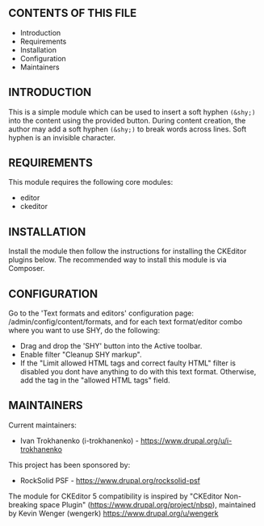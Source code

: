 CONTENTS OF THIS FILE
---------------------

 * Introduction
 * Requirements
 * Installation
 * Configuration
 * Maintainers

INTRODUCTION
------------

This is a simple module which can be used to insert a soft hyphen ```(&shy;)``` into the content using the provided button.
During content creation, the author may add a soft hyphen ```(&shy;)``` to break words across lines.
Soft hyphen is an invisible character.

REQUIREMENTS
------------

This module requires the following core modules:

 * editor
 * ckeditor

INSTALLATION
------------

Install the module then follow the instructions for installing the CKEditor plugins below. The recommended way to install this module is via Composer.

CONFIGURATION
-------------

Go to the 'Text formats and editors' configuration page: /admin/config/content/formats, and for each text format/editor combo where you want to use SHY, do the following:

 * Drag and drop the 'SHY' button into the Active toolbar.
 * Enable filter "Cleanup SHY markup".
 * If the "Limit allowed HTML tags and correct faulty HTML" filter is disabled you dont have anything to do with this text format. Otherwise, add the tag <shy> in the "allowed HTML tags" field.

MAINTAINERS
-----------

Current maintainers:
 * Ivan Trokhanenko (i-trokhanenko) - https://www.drupal.org/u/i-trokhanenko

This project has been sponsored by:
 * RockSolid PSF - https://www.drupal.org/rocksolid-psf


The module for CKEditor 5 compatibility is inspired by "CKEditor Non-breaking space Plugin" (https://www.drupal.org/project/nbsp), maintained by Kevin Wenger (wengerk) https://www.drupal.org/u/wengerk
